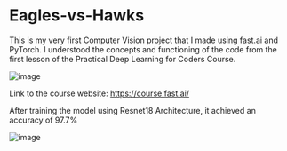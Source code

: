 # Eagles-vs-Hawks
This is my very first Computer Vision project that I made using fast.ai and PyTorch. 
I understood the concepts and functioning of the code from the first lesson of the Practical Deep Learning for Coders Course.

![image](https://github.com/singhal-ansh/Eagles-vs-Hawks/assets/96460672/d758bedb-9992-4b07-9db3-5e733d097a40)

Link to the course website: https://course.fast.ai/

After training the model using Resnet18 Architecture, it achieved an accuracy of 97.7%

![image](https://github.com/singhal-ansh/Eagles-vs-Hawks/assets/96460672/36595c56-522b-4e57-8c9e-5278d791840b)
